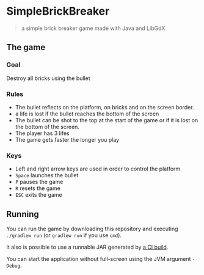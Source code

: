 # SimpleBrickBreaker
> a simple brick breaker game made with Java and LibGdX

## The game

### Goal
Destroy all bricks using the bullet

### Rules
* The bullet reflects on the platform, on bricks and on the screen border.
* a life is lost if the bullet reaches the bottom of the screen
* The bullet can be shot to the top at the start of the game or if it is lost on the bottom of the screen.
* The player has 3 lifes
* The game gets faster the longer you play

### Keys
* Left and right arrow keys are used in order to control the platform
* `Space` launches the bullet
* `P` pauses the game
* `R` resets the game
* `ESC` exits the game

## Running
You can run the game by downloading this repository and executing `./gradlew run` (or `gradlew run` if you use `cmd`).

It also is possible to use a runnable JAR generated by [a CI build](https://github.com/danthe1st/SimpleBrickBreaker/actions/workflows/build.yml?query=branch%3Amaster+).

You can start the application without full-screen using the JVM argument `-Debug`.